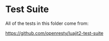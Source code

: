 # Test Suite

All of the tests in this folder come from:

https://github.com/openresty/luajit2-test-suite
